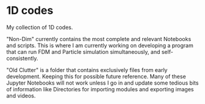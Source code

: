 # 1D codes

My collection of 1D codes. 

"Non-Dim" currently contains the most complete and relevant Notebooks and scripts. 
This is where I am currently working on developing a program that can run FDM and Particle simulation simultaneously,
and self-consistently.

"Old Clutter" is a folder that contains exclusively files from early development. Keeping this for possible future reference.
Many of these Jupyter Notebooks will not work unless I go in and update some tedious bits of information like Directories 
for importing modules and exporting images and videos.

